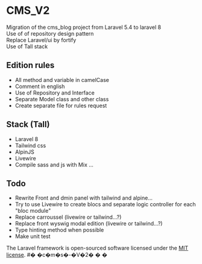 # CMS_V2
Migration of the cms_blog project from Laravel 5.4 to laravel 8   
Use of of repository design pattern  
Replace Laravel/ui by fortify  
Use of Tall stack  

## Edition rules 
- All method and variable in camelCase  
- Comment in english  
- Use of Repository and Interface  
- Separate Model class and other class  
- Create separate file for rules request  


## Stack (Tall)
- Laravel 8  
- Tailwind css  
- AlpinJS  
- Livewire  
- Compile sass and js with Mix ...

## Todo
- Rewrite Front and dmin panel with tailwind and alpine...  
- Try to use Livewire to create blocs and separate logic controller for each "bloc module"  
- Replace carroussel (livewire or tailwind...?)   
- Replace front wyswig modal edition (livewire or tailwind...?)   
- Type hinting method when possible
- Make unit test 


The Laravel framework is open-sourced software licensed under the [MIT license](https://opensource.org/licenses/MIT).
#� �c�m�s�-�V�2�
�
�
